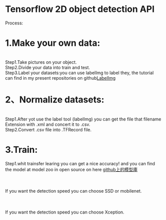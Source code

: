 # Tensorflow 2D object detection API


Process:
# 1.Make your own data:
<br>Step1.Take pictures on your object.
<br>Step2.Divide your data into train and test.
<br>Step3.Label your datasets:you can use labelImg to label they, the tutorial can find in my present repositories on github[LabelImg](https://github.com/yuyangdanny/labeling-tool "labelImg")
# 2、Normalize datasets:
<br>Step1.After yot use the label tool (labelImg) you can get the file that filename Extension with .xml and concert it to .csv.
<br>Step2.Convert .csv file into .TFRecord file.
# 3.Train:
Step1.whit trainsfer learing you can get a nice accuracy! and you can find the model at model zoo in open source on here [github上的模型庫](https://github.com/tensorflow/models/blob/master/research/object_detection/g3doc/detection_model_zoo.md "模型庫")
<br><br><br><br>If you want the detection speed you can choose SSD or mobilenet.
<br><br><br><br>If you want the detection speed you can choose Xception.
